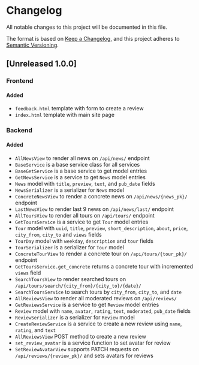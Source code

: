 # Changelog

All notable changes to this project will be documented in this file.

The format is based on [Keep a Changelog](https://keepachangelog.com/en/1.0.0/),
and this project adheres to [Semantic Versioning](https://semver.org/spec/v2.0.0.html).

## [Unreleased 1.0.0]

### Frontend

#### Added

- `feedback.html` template with form to create a review
- `index.html` template with main site page

### Backend

#### Added

- `AllNewsView` to render all news on `/api/news/` endpoint
- `BaseService` is a base service class for all services
- `BaseGetService` is a base service to get model entries
- `GetNewsService` is a service to get `News` model entries
- `News` model with `title`, `preview`, `text`, and `pub_date` fields
- `NewsSerializer` is a serializer for `News` model
- `ConcreteNewsView` to render a concrete news on `/api/news/{news_pk}/`
endpoint
- `LastNewsView` to render last 9 news on `/api/news/last/` endpoint
- `AllToursView` to render all tours on `/api/tours/` endpoint
- `GetToursService` is a service to get `Tour` model entries
- `Tour` model with `uuid`, `title`, `preview`, `short_description`,
`about`, `price`, `city_from`, `city_to` and `views` fields
- `TourDay` model with `weekday`, `description` and `tour` fields
- `TourSerializer` is a serializer for `Tour` model
- `ConcreteTourView` to render a concrete tour on `/api/tours/{tour_pk}/`
endpoint
- `GetToursService.get_concrete` returns a concrete tour with incremented
`views` field
- `SearchToursView` to render searched tours on
`/api/tours/search/{city_from}/{city_to}/{date}/`
- `SearchToursService` to search tours by `city_from`, `city_to`, and `date`
- `AllReviewsView` to render all moderated reviews on `/api/reviews/`
- `GetReviewsService` is a service to get `Review` model entries
- `Review` model with `name`, `avatar`, `rating`, `text`, `moderated`,
`pub_date` fields
- `ReviewSerializer` is a serializer for `Review` model
- `CreateReviewService` is a service to create a new review using `name`,
`rating`, and `text`
- `AllReviewsView` POST method to create a new review
- `set_review_avatar` is a service function to set avatar for review
- `SetReviewAvatarView` supports PATCH requests on `/api/reviews/{review_pk}/`
and sets avatars for reviews
